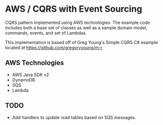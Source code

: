 AWS / CQRS with Event Sourcing
=========================

CQRS pattern implemented using AWS technologies. The example code includes both a base set of classes as well as a sample domain model, commands, events, and set of Lambdas.

This implementation is based off of Greg Young's Simple CQRS C# example
located at https://github.com/gregoryyoung/m-r

## AWS Technologies
- AWS Java SDK v2
- DynamoDB
- SQS
- Lambda

## TODO
- Add handlers to update read tables based on SQS messages.
